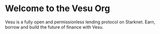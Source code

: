 # Welcome to the Vesu Org

Vesu is a fully open and permissionless lending protocol on Starknet. Earn, borrow and build the future of finance with Vesu.
